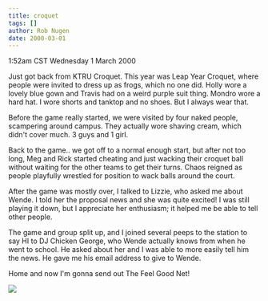 ```yaml
---
title: croquet
tags: []
author: Rob Nugen
date: 2000-03-01
---
```


<title>KTRU Leap Year Croquet</title>
<p class=date>1:52am CST Wednesday 1 March 2000</p>

<p>Just got back from KTRU Croquet.  This year was Leap Year Croquet, where people were invited to dress up as frogs, which no one did.  Holly wore a lovely blue gown and Travis had on a weird purple suit thing.  Mondro wore a hard hat.  I wore shorts and tanktop and no shoes.  But I always wear that.

<p>Before the game really started, we were visited by four naked people, scampering around campus.   They actually wore shaving cream, which didn't cover much.  3 guys and 1 girl.  

<p>Back to the game.. we got off to a normal enough start, but after not too long, Meg and Rick started cheating and just wacking their croquet ball without waiting for the other teams to get their turns.  Chaos reigned as people playfully wrestled for position to wack balls around the court.

<p>After the game was mostly over, I talked to Lizzie, who asked me about Wende.  I told her the proposal news and she was quite excited!  I was still playing it down, but I appreciate her enthusiasm; it helped me be able to tell other people.

<p>The game and group split up, and I joined several peeps to the station to say HI to DJ Chicken George, who Wende actually knows from when he went to school.  He asked about her and I was able to more easily tell him the news.  He gave me his email address to give to Wende.

<p>Home and now I'm gonna send out The Feel Good Net!

<p><img src='/images/rob/wL-ROB.gif'>

